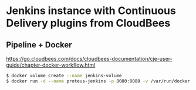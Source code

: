 # Jenkins instance with Continuous Delivery plugins from CloudBees
## Pipeline + Docker

https://go.cloudbees.com/docs/cloudbees-documentation/cje-user-guide/chapter-docker-workflow.html



```Bash
$ docker volume create --name jenkins-volume
$ docker run -d --name proteus-jenkins -p 8080:8080 -v /var/run/docker.sock:/var/run/docker.sock -v jenkins-volume:/var/jenkins_home zojeda/jenkins-ci-pipeline
```
